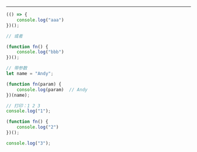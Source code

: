 
---

```javascript
(() => {
	console.log("aaa")
})();

// 或者

(function fn() {
	console.log("bbb")
})();
```

```javascript
// 带参数
let name = "Andy";

(function fn(param) {
	console.log(param)	// Andy
})(name);
```

```javascript
// 打印：1 2 3
console.log("1");

(function fn() {
	console.log("2")
})();

console.log("3");
```